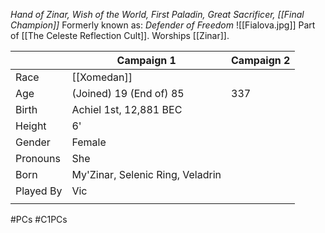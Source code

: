 *Hand of Zinar, Wish of the World, First Paladin, Great Sacrificer, [[Final Champion]]*
Formerly known as: *Defender of Freedom*
![[Fialova.jpg]]
Part of [[The Celeste Reflection Cult]]. Worships [[Zinar]].

|           | Campaign 1                       | Campaign 2 |
| --------- | -------------------------------- | ---------- |
| Race      | [[Xomedan]]                      |            |
| Age       | (Joined) 19 (End of) 85          | 337        |
| Birth     | Achiel 1st, 12,881 BEC           |            |
| Height    | 6'                               |            |
| Gender    | Female                           |            |
| Pronouns  | She                              |            |
| Born      | My'Zinar, Selenic Ring, Veladrin |            |
| Played By | Vic                              |            |
|           |                                  |            |


#PCs #C1PCs 